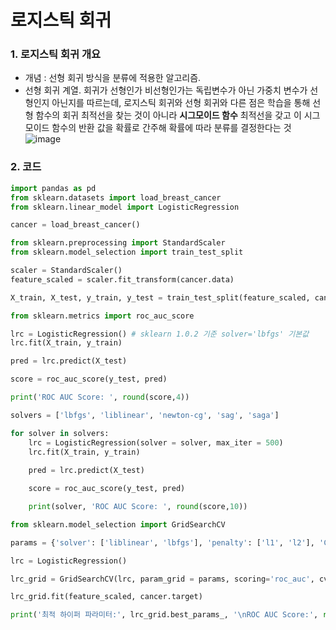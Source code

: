 로지스틱 회귀
=============

### 1. 로지스틱 회귀 개요
* 개념 : 선형 회귀 방식을 분류에 적용한 알고리즘.
* 선형 회귀 계열. 회귀가 선형인가 비선형인가는 독립변수가 아닌 가중치 변수가 선형인지 아닌지를 따르는데, 로지스틱 회귀와 선형 회귀와 다른 점은 학습을 통해 선형 함수의 회귀 최적선을 찾는 것이 아니라 __시그모이드 함수__ 최적선을 갖고 이 시그모이드 함수의 반환 값을 확률로 간주해 확률에 따라 분류를 결정한다는 것
  ![image](https://github.com/seungye-kwak/til_log/assets/112370282/99b8f0b6-0671-4a9c-8f06-c73014123848)

### 2. 코드
```python
import pandas as pd
from sklearn.datasets import load_breast_cancer
from sklearn.linear_model import LogisticRegression

cancer = load_breast_cancer()

from sklearn.preprocessing import StandardScaler
from sklearn.model_selection import train_test_split

scaler = StandardScaler()
feature_scaled = scaler.fit_transform(cancer.data)

X_train, X_test, y_train, y_test = train_test_split(feature_scaled, cancer.target, test_size = 0.2, random_state = 12)

from sklearn.metrics import roc_auc_score

lrc = LogisticRegression() # sklearn 1.0.2 기준 solver='lbfgs' 기본값
lrc.fit(X_train, y_train)

pred = lrc.predict(X_test)

score = roc_auc_score(y_test, pred)

print('ROC AUC Score: ', round(score,4))

solvers = ['lbfgs', 'liblinear', 'newton-cg', 'sag', 'saga']

for solver in solvers:
    lrc = LogisticRegression(solver = solver, max_iter = 500)
    lrc.fit(X_train, y_train)
    
    pred = lrc.predict(X_test)

    score = roc_auc_score(y_test, pred)

    print(solver, 'ROC AUC Score: ', round(score,10))

from sklearn.model_selection import GridSearchCV

params = {'solver': ['liblinear', 'lbfgs'], 'penalty': ['l1', 'l2'], 'C': [0.01, 0.1, 1, 5, 10]}

lrc = LogisticRegression()

lrc_grid = GridSearchCV(lrc, param_grid = params, scoring='roc_auc', cv = 5)

lrc_grid.fit(feature_scaled, cancer.target)

print('최적 하이퍼 파라미터:', lrc_grid.best_params_, '\nROC AUC Score:', round(lrc_grid.best_score_, 4))
```
